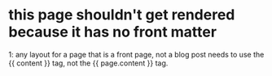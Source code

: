 # this page shouldn't get rendered because it has no front matter

1: any layout for a page that is a front page, not a blog post needs to use the  {{ content }} tag, not the {{ page.content }} tag.

